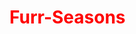 # Furr-Seasons
<!doctype html>
<html>
<head>
   <meta charset="utf-8">
   <title>The Furr Seasons Dog Resort</title>
	<style>
		
		p {
			color:blue;
		}

		#site-description {
			color:saddlebrown;
		}
		h1 {
			color:red;
		}
		
	</style>
	
</head>
	

<body>
	<h1>Welcome to the land of Dog paradise!</h1>
	<p>Before you come in, please fill out the regristration form!</p>
	<h2 id="site-description">You will feel good about leaving your dog with us! </h2>

	
</body>
</html>
